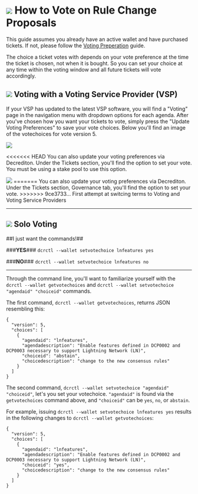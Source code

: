 # <img class="dcr-icon" src="/img/dcr-icons/TicketVoted.svg" /> **How to Vote on Rule Change Proposals**

This guide assumes you already have an active wallet and have purchased tickets. If not, please follow the [Voting Preperation](agenda-voting/#voting-preparation.md) guide.

The choice a ticket votes with depends on your vote preference at the time the ticket is chosen, not when it is bought. So you can set your choice at any time within the voting window and all future tickets will vote accordingly.

## <img class="dcr-icon" src="/img/dcr-icons/Pool.svg" /> **Voting with a Voting Service Provider (VSP)**

If your VSP has updated to the latest VSP software, you will find a "Voting" page in the navigation menu with dropdown options for each agenda. After you've chosen how you want your tickets to vote, simply press the "Update Voting Preferences" to save your vote choices. Below you'll find an image of the votechoices for vote version 5.

<img src="/img/voting_preferences.png">

<<<<<<< HEAD
You can also update your voting preferences via Decrediton. Under the Tickets section, you'll find the option to set your vote. You must be using a stake pool to use this option.

<img src="/img/decrediton/voting.png">
=======
You can also update your voting preferences via Decrediton. Under the Tickets section, Governance tab, you'll find the option to set your vote.
>>>>>>> 9ce3733... First attempt at switcing terms to Voting and Voting Service Providers

---------------------------

## <img class="dcr-icon" src="/img/dcr-icons/Solo.svg" /> **Solo Voting**

##I just want the commands!##

###**YES**###
`dcrctl --wallet setvotechoice lnfeatures yes`

###**NO**###
`dcrctl --wallet setvotechoice lnfeatures no`

----------------

Through the command line, you'll want to familiarize yourself with the `dcrctl --wallet getvotechoices` and `dcrctl --wallet setvotechoice "agendaid" "choiceid"` commands.

The first command, `dcrctl --wallet getvotechoices`, returns JSON resembling this:

```
{
  "version": 5,
  "choices": [
    {
      "agendaid": "lnfeatures",
      "agendadescription": "Enable features defined in DCP0002 and DCP0003 necessary to support Lightning Network (LN)",
      "choiceid": "abstain",
      "choicedescription": "change to the new consensus rules"
    }
  ]
}
```

The second command, `dcrctl --wallet setvotechoice "agendaid" "choiceid"`, let's you set your votechoice. `"agendaid"` is found via the `getvotechoices` command above, and `"choiceid"` can be `yes`, `no`, or `abstain`.

For example, issuing `dcrctl --wallet setvotechoice lnfeatures yes` results in the following changes to `dcrctl --wallet getvotechoices`:

```
{
  "version": 5,
  "choices": [
    {
      "agendaid": "lnfeatures",
      "agendadescription": "Enable features defined in DCP0002 and DCP0003 necessary to support Lightning Network (LN)",
      "choiceid": "yes",
      "choicedescription": "change to the new consensus rules"
    }
  ]
}
```
